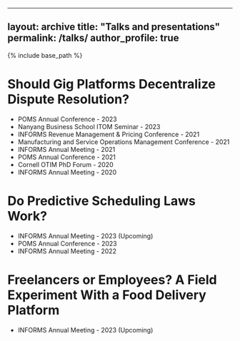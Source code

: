 
---
layout: archive
title: "Talks and presentations"
permalink: /talks/
author_profile: true
---

{% include base_path %}

Should Gig Platforms Decentralize Dispute Resolution?
======
* POMS Annual Conference - 2023
* Nanyang Business School ITOM Seminar - 2023
* INFORMS Revenue Management & Pricing Conference - 2021 
* Manufacturing and Service Operations Management Conference - 2021
* INFORMS Annual Meeting - 2021 
* POMS Annual Conference - 2021
* Cornell OTIM PhD Forum - 2020
* INFORMS Annual Meeting - 2020 

Do Predictive Scheduling Laws Work?
======
* INFORMS Annual Meeting - 2023 (Upcoming) 
* POMS Annual Conference - 2023
* INFORMS Annual Meeting - 2022 

Freelancers or Employees? A Field Experiment With a Food Delivery Platform
======
* INFORMS Annual Meeting - 2023 (Upcoming)
